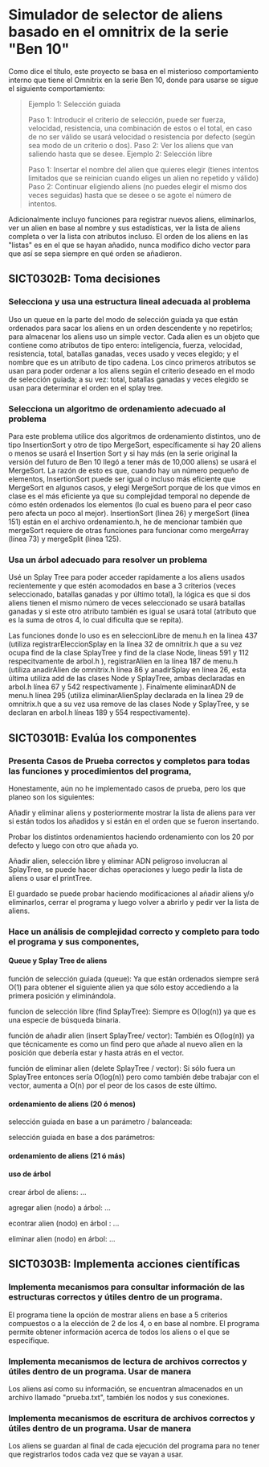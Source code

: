 # Simulador de selector de aliens basado en el omnitrix de la serie "Ben 10"
Como dice el título, este proyecto se basa en el misterioso comportamiento interno que tiene el Omnitrix en la serie Ben 10,
donde para usarse se sigue el siguiente comportamiento:

>Ejemplo 1: Selección guiada 
> 
>Paso 1: Introducir el criterio de selección, puede ser fuerza, velocidad, resistencia, una combinación de estos o el total,
>en caso de no ser válido se usará velocidad o resistencia por defecto (según sea modo de un criterio o dos).
>Paso 2: Ver los aliens que van saliendo hasta que se desee.
>Ejemplo 2: Selección libre 
>
>Paso 1: Insertar el nombre del alien que quieres elegir (tienes intentos limitados que se reinician cuando eliges un alien no repetido y válido)
>Paso 2: Continuar eligiendo aliens (no puedes elegir el mismo dos veces seguidas) hasta que se desee o se agote el número de intentos.
>            

Adicionalmente incluyo funciones para registrar nuevos aliens, eliminarlos, ver un alien en base al nombre y sus estadísticas, ver la lista de aliens completa o ver la lista con atributos incluso. 
El orden de los aliens en las "listas" es en el que se hayan añadido, nunca modifico dicho vector para que así se sepa siempre en qué orden se añadieron.

## SICT0302B: Toma decisiones 

### Selecciona y usa una estructura lineal adecuada al problema

Uso un queue en la parte del modo de selección guiada ya que están ordenados para sacar los aliens en un orden descendente y no repetirlos; para almacenar los aliens uso un simple vector.
Cada alien es un objeto que contiene como atributos de tipo entero: inteligencia, fuerza, velocidad, resistencia, total, batallas ganadas, veces usado y veces elegido;
y el nombre que es un atributo de tipo cadena. Los cinco primeros atributos se usan para poder ordenar a los aliens según el criterio deseado en el modo de selección
guiada; a su vez: total, batallas ganadas y veces elegido se usan para determinar el orden en el splay tree.


### Selecciona un algoritmo de ordenamiento adecuado al problema

Para este problema utilice dos algoritmos de ordenamiento distintos, uno de tipo InsertionSort y otro de tipo MergeSort, específicamente si hay 20 aliens o menos se usará el 
Insertion Sort y si hay más (en la serie original la versión del futuro de Ben 10 llegó a tener más de 10,000 aliens) se usará el MergeSort. La razón de esto es que, cuando hay
un número pequeño de elementos, InsertionSort puede ser igual o incluso más eficiente que MergeSort en algunos casos, y elegí MergeSort porque de los que vimos en clase es el más 
eficiente ya que su complejidad temporal no depende de cómo estén ordenados los elementos (lo cual es bueno para el peor caso pero afecta un poco al mejor).
InsertionSort (línea 26) y mergeSort (línea 151) están en el archivo ordenamiento.h, he de mencionar también que mergeSort requiere de otras funciones para funcionar como mergeArray 
(línea 73) y mergeSplit (línea 125).

### Usa un árbol adecuado para resolver un problema

Usé un Splay Tree para poder acceder rapidamente a los aliens usados recientemente y que estén acomodados en base a 3 criterios (veces seleccionado,
batallas ganadas y por último total), la lógica es que si dos aliens tienen el mismo número de veces seleccionado se usará batallas ganadas y si este
otro atributo también es igual se usará total (atributo que es la suma de otros 4, lo cual dificulta que se repita). 

Las funciones donde lo uso es en seleccionLibre de menu.h en la linea 437 (utiliza registrarEleccionSplay en la línea 32 de omnitrix.h que a su vez ocupa find de la clase SplayTree
y find de la clase Node, líneas 591 y 112 respecitvamente de arbol.h ), registrarAlien en la línea 187 de menu.h (utiliza anadirAlien de omnitrix.h línea 86 y anadirSplay en línea 26, 
esta última utiliza add de las clases Node y SplayTree, ambas declaradas en arbol.h línea 67 y 542 respectivamente ).
Finalmente eliminarADN de menu.h línea 295 (utiliza eliminarAlienSplay declarada en la línea 29 de omnitrix.h que a su vez usa remove de las clases Node y SplayTree, y se declaran
en arbol.h líneas 189 y 554 respectivamente). 

## SICT0301B: Evalúa los componentes

### Presenta Casos de Prueba correctos y completos para todas las funciones y procedimientos del programa,

Honestamente, aún no he implementado casos de prueba, pero los que planeo son los siguientes:

Añadir y eliminar aliens y posteriormente mostrar la lista de aliens para ver si están todos los añadidos y si están en el orden que se fueron insertando.

Probar los distintos ordenamientos haciendo ordenamiento con los 20 por defecto y luego con otro que añada yo.

Añadir alien, selección libre y eliminar ADN peligroso involucran al SplayTree, se puede hacer dichas operaciones y luego pedir la lista de aliens o usar el printTree.

El guardado se puede probar haciendo modificaciones al añadir aliens y/o eliminarlos, cerrar el programa y luego volver a abrirlo y pedir ver la lista de aliens.

### Hace un análisis de complejidad correcto y completo para todo el programa y sus componentes,

#### Queue y Splay Tree de aliens

función de selección guiada (queue): Ya que están ordenados siempre será O(1) para obtener el siguiente alien ya que sólo estoy accediendo a la primera posición y eliminándola.

funcion de selección libre (find SplayTree): Siempre es O(log(n)) ya que es una especie de búsqueda binaria.

función de añadir alien (insert SplayTree/ vector): También es O(log(n)) ya que técnicamente es como un find pero que añade al nuevo alien en la posición que debería estar y hasta atrás en el vector.

función de eliminar alien (delete SplayTree / vector): Si sólo fuera un SplayTree entonces  sería O(log(n)) pero como también debe trabajar con el vector, aumenta a O(n) por el peor de los casos de 
este último.

#### ordenamiento de aliens (20 ó menos)

selección guiada en base a un parámetro / balanceada: 

selección guiada en base a dos parámetros:

#### ordenamiento de aliens (21 ó más)



#### uso de árbol

crear árbol de aliens: ...

agregar alien (nodo) a árbol: ...

econtrar alien (nodo) en árbol : ...

eliminar alien (nodo) en árbol: ...

## SICT0303B: Implementa acciones científicas 

### Implementa mecanismos para consultar información de las estructuras correctos y útiles dentro de un programa.

El programa tiene la opción de mostrar aliens en base a 5 criterios compuestos o a la elección de 2 de los 4, o en base al nombre.
El programa permite obtener información acerca de todos los aliens o el que se especifique.

### Implementa mecanismos de lectura de archivos correctos y útiles dentro de un programa. Usar de manera

Los aliens así como su información, se encuentran almacenados en un archivo llamado "prueba.txt", también los nodos y sus conexiones.
### Implementa mecanismos de escritura de archivos correctos y útiles dentro de un programa. Usar de manera

Los aliens se guardan al final de cada ejecución del programa para no tener que registrarlos todos cada vez que se vayan a usar.
